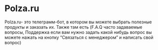 # Polza.ru
Polza.ru- это телеграмм-бот, в
котором вы можете выбрать полезные
продукты и заказать их. Также там есть
(F.A.Q часто задаваемые вопросы,
Поддержка если вам нужно задать
какой нибудь вопрос вы можете нажать
на кнопку “Связаться с менеджером” и
написать свой вопрос) 
